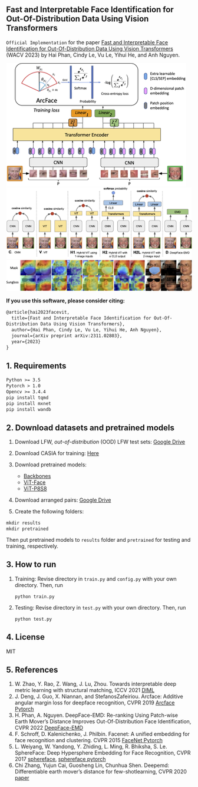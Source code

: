 ## Fast and Interpretable Face Identification for Out-Of-Distribution Data Using Vision Transformers

`Official Implementation` for the paper [Fast and Interpretable Face Identification for Out-Of-Distribution Data Using Vision Transformers](https://arxiv.org/abs/2311.02803) (WACV 2023) by Hai Phan, Cindy Le, Vu Le, Yihui He, and Anh Nguyen.

![](figs/facevit_framework.png) 
![](figs/face_models_final.png)
![](figs/face_vis_final.png)


**If you use this software, please consider citing:**

    @article{hai2023facevit,
      title={Fast and Interpretable Face Identification for Out-Of-Distribution Data Using Vision Transformers},
      author={Hai Phan, Cindy Le, Vu Le, Yihui He, Anh Nguyen},
      journal={arXiv preprint arXiv:2311.02803},
      year={2023}
    }

## 1. Requirements
```
Python >= 3.5
Pytorch > 1.0
Opencv >= 3.4.4
pip install tqmd
pip install mxnet
pip install wandb
```

## 2. Download datasets and pretrained models

1. Download LFW, _out-of-distribution_ (OOD) LFW test sets: [Google Drive](https://drive.google.com/drive/folders/1hoyO7IWaIx2Km-pe4-Sn2D_uTFNLC7Ph?usp=sharing)
2. Download CASIA for training: [Here](https://github.com/yule-li/CosFace/blob/master/README.md)

3. Download pretrained models:
   - [Backbones](https://drive.google.com/drive/folders/1hr77R4rRFFsO8AnSD0kQ5Do7jGf0bc4P?usp=sharing)
   - [ViT-Face](https://drive.google.com/drive/folders/1ZYHbe0Sc50HQEEXthX3wus-Vg8SGiK1l?usp=sharing)
   - [ViT-P8S8](https://drive.google.com/drive/folders/1LEshPNCEP0IGbYGXzkxNP2Tp2SUAKGzD?usp=sharing)

4. Download arranged pairs: [Google Drive](https://drive.google.com/drive/folders/1NRuKRQAvHECFvmZW-sDBQSy0t0LsaLCI?usp=sharing)
   
5. Create the following folders:

```
mkdir results
mkdir pretrained
```
Then put pretrained models to `results` folder and `pretrained` for testing and training, respectively.

## 3. How to run

1. Training:
   Revise directory in `train.py` and `config.py` with your own directory. Then, run
   ```
   python train.py
   ```
   
2. Testing:
   Revise directory in `test.py` with your own directory. Then, run
   ```
   python test.py
   ```

## 4. License
MIT

## 5. References
1. W. Zhao, Y. Rao, Z. Wang, J. Lu, Zhou. Towards interpretable deep metric learning with structural matching, ICCV 2021 [DIML](https://github.com/wl-zhao/DIML)
2. J.  Deng,   J. Guo,   X. Niannan,   and   StefanosZafeiriou.   Arcface:  Additive angular margin loss for deepface recognition, CVPR 2019 [Arcface Pytorch](https://github.com/ronghuaiyang/arcface-pytorch)
3. H. Phan, A. Nguyen. DeepFace-EMD: Re-ranking Using Patch-wise Earth Mover’s Distance Improves Out-Of-Distribution Face Identification, CVPR 2022 [DeepFace-EMD](https://github.com/anguyen8/deepface-emd)
4. F. Schroff,  D. Kalenichenko, J. Philbin. Facenet: A unified embedding for face recognition and clustering. CVPR 2015 [FaceNet Pytorch](https://github.com/timesler/facenet-pytorch)
5. L. Weiyang, W. Yandong, Y. Zhiding, L. Ming, R. Bhiksha, S. Le. SphereFace: Deep Hypersphere Embedding for Face Recognition, CVPR 2017 [sphereface](https://github.com/wy1iu/sphereface), [sphereface pytorch](https://github.com/clcarwin/sphereface_pytorch)
6. Chi Zhang, Yujun Cai, Guosheng Lin, Chunhua Shen. Deepemd: Differentiable earth mover’s distance for few-shotlearning, CVPR 2020 [paper](https://arxiv.org/pdf/2003.06777.pdf)
